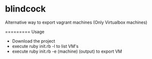 blindcock
=========

Alternative way to export vagrant machines (Only Virtualbox machines)

=========
Usage
- Download the project
- execute ruby init.rb -l to list VM's
- execute ruby init.rb -e (machine) (output) to export VM
